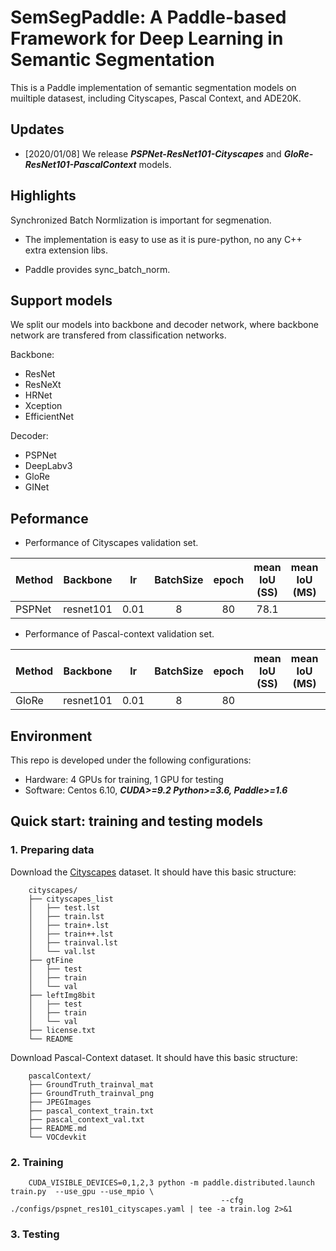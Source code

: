 # SemSegPaddle: A Paddle-based Framework for Deep Learning in Semantic Segmentation

This is a Paddle implementation of semantic segmentation models on muiltiple datasest, including Cityscapes, Pascal Context, and ADE20K.

## Updates

- [2020/01/08] We release ***PSPNet-ResNet101-Cityscapes*** and ***GloRe-ResNet101-PascalContext*** models.

## Highlights

Synchronized Batch Normlization is important for segmenation.
  - The implementation is easy to use as it is pure-python, no any C++ extra extension libs.
   
  - Paddle provides sync_batch_norm.
   
   
## Support models

We split our models into backbone and decoder network, where backbone network are transfered from classification networks.

Backbone:
  - ResNet
  - ResNeXt
  - HRNet
  - Xception
  - EfficientNet
  
Decoder:
  - PSPNet
  - DeepLabv3
  - GloRe
  - GINet
  


## Peformance

 - Performance of Cityscapes validation set.

Method    | Backbone   | lr     | BatchSize  | epoch    | mean IoU (SS) |  mean IoU (MS)  |   Training Time  |
----------|:----------:|:------:|:----------:|:--------:|:-------------:|:---------------:|:-----------------|
PSPNet    | resnet101  | 0.01   |   8       | 80        | 78.1          |                 |     9.5 h        |

 - Performance of Pascal-context validation set.

Method    | Backbone   | lr     | BatchSize  | epoch    | mean IoU (SS) |  mean IoU (MS)  |   Training Time  |
----------|:----------:|:------:|:----------:|:--------:|:-------------:|:---------------:|:-----------------|
GloRe     | resnet101  | 0.01   |   8        | 80        |               |                 |                 |


## Environment

This repo is developed under the following configurations:

 - Hardware: 4 GPUs for training, 1 GPU for testing
 - Software: Centos 6.10, ***CUDA>=9.2 Python>=3.6, Paddle>=1.6***


## Quick start: training and testing models

### 1. Preparing data

Download the [Cityscapes](https://www.cityscapes-dataset.com/) dataset. It should have this basic structure:

        cityscapes/
        ├── cityscapes_list
        │   ├── test.lst
        │   ├── train.lst
        │   ├── train+.lst
        │   ├── train++.lst
        │   ├── trainval.lst
        │   └── val.lst
        ├── gtFine
        │   ├── test
        │   ├── train
        │   └── val
        ├── leftImg8bit
        │   ├── test
        │   ├── train
        │   └── val
        ├── license.txt
        └── README
   
 Download Pascal-Context dataset. It should have this basic structure:  

        pascalContext/
        ├── GroundTruth_trainval_mat
        ├── GroundTruth_trainval_png
        ├── JPEGImages
        ├── pascal_context_train.txt
        ├── pascal_context_val.txt
        ├── README.md
        └── VOCdevkit


### 2. Training

        
        CUDA_VISIBLE_DEVICES=0,1,2,3 python -m paddle.distributed.launch train.py  --use_gpu --use_mpio \
                                                   --cfg ./configs/pspnet_res101_cityscapes.yaml | tee -a train.log 2>&1
        

### 3. Testing 

